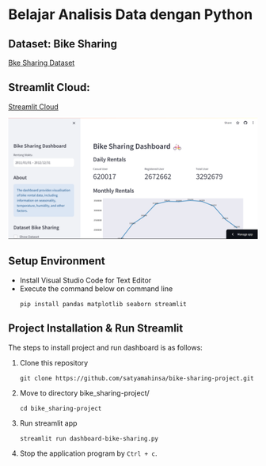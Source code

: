 # Belajar Analisis Data dengan Python

## Dataset: Bike Sharing 
[Bke Sharing Dataset](https://www.kaggle.com/datasets/lakshmi25npathi/bike-sharing-dataset)

## Streamlit Cloud:
[Streamlit Cloud](https://satyamahinsa-bike-sharing-project-dashboard-bike-sharing-cuwtyj.streamlit.app/)

![Bike Sharing Dashboard Preview](images/dashboard-bike-sharing.png)

## Setup Environment
- Install Visual Studio Code for Text Editor
- Execute the command below on command line 
    ```
    pip install pandas matplotlib seaborn streamlit
    ```

## Project Installation & Run Streamlit
The steps to install project and run dashboard is as follows:

1. Clone this repository
    ```
    git clone https://github.com/satyamahinsa/bike-sharing-project.git
    ```

2. Move to directory bike_sharing-project/
    ```
    cd bike_sharing-project
    ```

3. Run streamlit app
    ```
    streamlit run dashboard-bike-sharing.py
    ```

4. Stop the application program by `Ctrl + c`.

